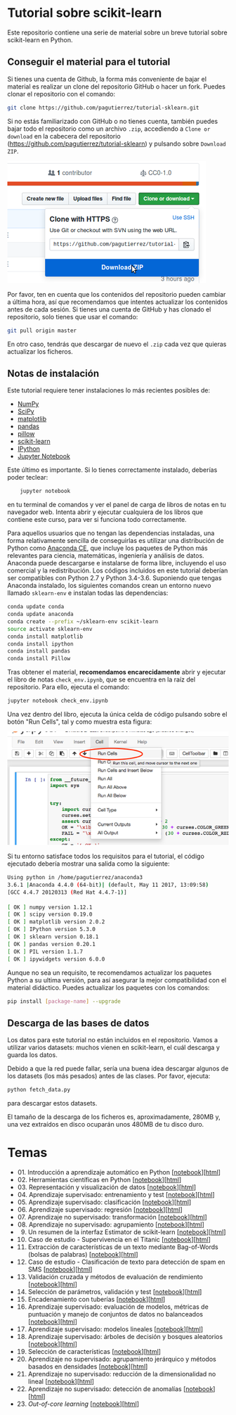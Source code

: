 Tutorial sobre scikit-learn
===========================


Este repositorio contiene una serie de material sobre un breve tutorial sobre scikit-learn en Python.


Conseguir el material para el tutorial
------------------

Si tienes una cuenta de Github, la forma más conveniente de bajar el material es realizar un clone del repositorio GitHub o hacer un fork. Puedes clonar el repositorio con el comando:
```bash
git clone https://github.com/pagutierrez/tutorial-sklearn.git

```

Si no estás familiarizado con GitHub o no tienes cuenta, también puedes bajar todo el repositorio como un archivo `.zip`, accediendo a ``Clone or download`` en la cabecera del repositorio (https://github.com/pagutierrez/tutorial-sklearn) y pulsando sobre ``Download ZIP``.

![](images/download-repo.png)

Por favor, ten en cuenta que los contenidos del repositorio pueden cambiar a última hora, así que recomendamos que intentes actualizar los contenidos antes de cada sesión. Si tienes una cuenta de GitHub y has clonado el repositorio, solo tienes que usar el comando:
```bash
git pull origin master
```
En otro caso, tendrás que descargar de nuevo el `.zip` cada vez que quieras actualizar los ficheros.


Notas de instalación
--------------------

Este tutorial requiere tener instalaciones lo más recientes posibles de:

- [NumPy](http://www.numpy.org)
- [SciPy](http://www.scipy.org)
- [matplotlib](http://matplotlib.org)
- [pandas](http://pandas.pydata.org)
- [pillow](https://python-pillow.org)
- [scikit-learn](http://scikit-learn.org/stable/)
- [IPython](http://ipython.readthedocs.org/en/stable/)
- [Jupyter Notebook](http://jupyter.org)


Este último es importante. Si lo tienes correctamente instalado, deberías poder teclear:
```bash
    jupyter notebook
```
en tu terminal de comandos y ver el panel de carga de libros de notas en tu navegador web. Intenta abrir y ejecutar cualquiera de los libros que contiene este curso, para ver si funciona todo correctamente.

Para aquellos usuarios que no tengan las dependencias instaladas, una forma relativamente sencilla de conseguirlas es utilizar una distribución de Python como [Anaconda CE](http://store.continuum.io/ "Anaconda CE"), que incluye los paquetes de Python más relevantes para ciencia, matemáticas, ingeniería y análisis de datos. Anaconda puede descargarse e instalarse de forma libre, incluyendo el uso comercial y la redistribución. Los códigos incluidos en este tutorial deberían ser compatibles con Python 2.7 y Python 3.4-3.6. Suponiendo que tengas Anaconda instalado, los siguientes comandos crean un entorno nuevo llamado `sklearn-env` e instalan todas las dependencias:
```bash
conda update conda
conda update anaconda
conda create --prefix ~/sklearn-env scikit-learn
source activate sklearn-env
conda install matplotlib
conda install ipython
conda install pandas
conda install Pillow
```

Tras obtener el material, **recomendamos encarecidamente** abrir y ejecutar el libro de notas ``check_env.ipynb``, que se encuentra en la raíz del repositorio. Para ello, ejecuta el comando:
```bash
jupyter notebook check_env.ipynb
```
Una vez dentro del libro, ejecuta la única celda de código pulsando sobre el botón "Run Cells", tal y como muestra esta figura:

![](images/check_env-1.png)

Si tu entorno satisface todos los requisitos para el tutorial, el código ejecutado debería mostrar una salida como la siguiente:
```bash
Using python in /home/pagutierrez/anaconda3
3.6.1 |Anaconda 4.4.0 (64-bit)| (default, May 11 2017, 13:09:58) 
[GCC 4.4.7 20120313 (Red Hat 4.4.7-1)]

[ OK ] numpy version 1.12.1
[ OK ] scipy version 0.19.0
[ OK ] matplotlib version 2.0.2
[ OK ] IPython version 5.3.0
[ OK ] sklearn version 0.18.1
[ OK ] pandas version 0.20.1
[ OK ] PIL version 1.1.7
[ OK ] ipywidgets version 6.0.0
```
Aunque no sea un requisito, te recomendamos actualizar los paquetes Python a su ultima versión, para así asegurar la mejor compatibilidad con el material didáctico. Puedes actualizar los paquetes con los comandos:
```bash
pip install [package-name] --upgrade
```


Descarga de las bases de datos
--------------

Los datos para este tutorial no están incluidos en el repositorio. Vamos a utilizar varios datasets: muchos vienen en scikit-learn, el cuál descarga y guarda los datos.

Debido a que la red puede fallar, sería una buena idea descargar algunos de los datasets (los más pesados) antes de las clases. Por favor, ejecuta:
```bash
python fetch_data.py
```
para descargar estos datasets.

El tamaño de la descarga de los ficheros es, aproximadamente, 280MB y, una vez extraídos en disco ocuparán unos 480MB de tu disco duro.


Temas
=======


- 01\. Introducción a aprendizaje automático en Python [[notebook](notebooks-spanish/01-introduccion_aprendizaje_automatico.ipynb)][[html](notebooks-spanish/01-introduccion_aprendizaje_automatico.html)]
- 02\. Herramientas científicas en Python [[notebook](notebooks-spanish/)][[html](notebooks-spanish/)]
- 03\. Representación y visualización de datos [[notebook](notebooks-spanish/)][[html](notebooks-spanish/)]
- 04\. Aprendizaje supervisado: entrenamiento y test [[notebook](notebooks-spanish/)][[html](notebooks-spanish/)]
- 05\. Aprendizaje supervisado: clasificación [[notebook](notebooks-spanish/)][[html](notebooks-spanish/)]
- 06\. Aprendizaje supervisado: regresión [[notebook](notebooks-spanish/)][[html](notebooks-spanish/)]
- 07\. Aprendizaje no supervisado: transformación [[notebook](notebooks-spanish/)][[html](notebooks-spanish/)]
- 08\. Aprendizaje no supervisado: agrupamiento [[notebook](notebooks-spanish/)][[html](notebooks-spanish/)]
- 09. Un resumen de la interfaz Estimator de scikit-learn [[notebook](notebooks-spanish/)][[html](notebooks-spanish/)]
- 10. Caso de estudio - Supervivencia en el Titanic [[notebook](notebooks-spanish/)][[html](notebooks-spanish/)]
- 11. Extracción de características de un texto mediante Bag-of-Words (bolsas de palabras) [[notebook](notebooks-spanish/)][[html](notebooks-spanish/)]
- 12. Caso de estudio - Clasificación de texto para detección de spam en SMS [[notebook](notebooks-spanish/)][[html](notebooks-spanish/)]
- 13. Validación cruzada y métodos de evaluación de rendimiento [[notebook](notebooks-spanish/)][[html](notebooks-spanish/)]
- 14. Selección de parámetros, validación y test [[notebook](notebooks-spanish/)][[html](notebooks-spanish/)]
- 15. Encadenamiento con tuberías [[notebook](notebooks-spanish/)][[html](notebooks-spanish/)]
- 16. Aprendizaje supervisado: evaluación de modelos, métricas de puntuación y manejo de conjuntos de datos no balanceados [[notebook](notebooks-spanish/)][[html](notebooks-spanish/)]
- 17. Aprendizaje supervisado: modelos lineales [[notebook](notebooks-spanish/)][[html](notebooks-spanish/)]
- 18. Aprendizaje supervisado: árboles de decisión y bosques aleatorios [[notebook](notebooks-spanish/)][[html](notebooks-spanish/)]
- 19. Selección de características [[notebook](notebooks-spanish/)][[html](notebooks-spanish/)]
- 20. Aprendizaje no supervisado: agrupamiento jerárquico y métodos basados en densidades [[notebook](notebooks-spanish/)][[html](notebooks-spanish/)]
- 21. Aprendizaje no supervisado: reducción de la dimensionalidad no lineal [[notebook](notebooks-spanish/)][[html](notebooks-spanish/)]
- 22. Aprendizaje no supervisado: detección de anomalías [[notebook](notebooks-spanish/)][[html](notebooks-spanish/)]
- 23. *Out-of-core learning* [[notebook](notebooks-spanish/)][[html](notebooks-spanish/)]

